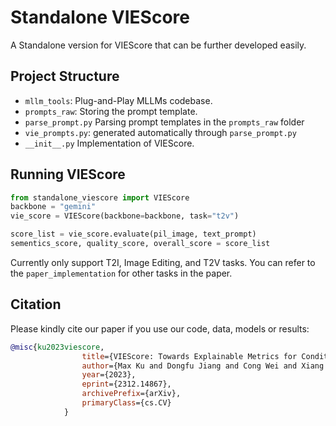# Standalone VIEScore

A Standalone version for VIEScore that can be further developed easily.

## Project Structure
* `mllm_tools`: Plug-and-Play MLLMs codebase.
* `prompts_raw`: Storing the prompt template.
* `parse_prompt.py` Parsing prompt templates in the `prompts_raw` folder
* `vie_prompts.py`: generated automatically through `parse_prompt.py`
* `__init__.py` Implementation of VIEScore.

## Running VIEScore

```python
from standalone_viescore import VIEScore
backbone = "gemini"
vie_score = VIEScore(backbone=backbone, task="t2v")

score_list = vie_score.evaluate(pil_image, text_prompt)
sementics_score, quality_score, overall_score = score_list
```

Currently only support T2I, Image Editing, and T2V tasks. You can refer to the `paper_implementation` for other tasks in the paper.


## Citation

Please kindly cite our paper if you use our code, data, models or results:

```bibtex
@misc{ku2023viescore,
                title={VIEScore: Towards Explainable Metrics for Conditional Image Synthesis Evaluation}, 
                author={Max Ku and Dongfu Jiang and Cong Wei and Xiang Yue and Wenhu Chen},
                year={2023},
                eprint={2312.14867},
                archivePrefix={arXiv},
                primaryClass={cs.CV}
            }
```